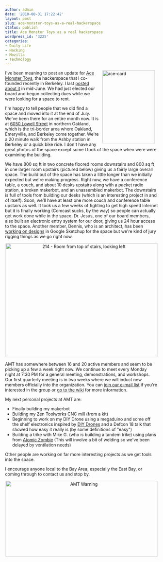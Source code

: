 ```yaml
---
author: admin
date: '2010-08-31 17:22:42'
layout: post
slug: ace-monster-toys-as-a-real-hackerspace
status: publish
title: Ace Monster Toys as a real hackerspace
wordpress_id: '3225'
categories:
- Daily Life
- Hacking
- Mozilla
- Technology
---
```

<a href="http://www.flickr.com/photos/albill/4946348909/" title="ace-card by albill, on Flickr"><img src="https://farm5.static.flickr.com/4112/4946348909_d0001c5c6e_m.jpg" align="right" hspace="10" width="173" height="240" alt="ace-card" /></a> I've been meaning to post an update for <a href="http://www.acemonstertoys.org/display/AMT/Home">Ace Monster Toys</a>, the hackerspace that I co-founded recently in Berkeley. I last <a href="/2010/06/17/ace-monster-toys-all-on-board/">posted about it</a> in mid-June. We had just elected our board and begun collecting dues while we were looking for a space to rent.

I'm happy to tell people that we did find a space and moved into it at the end of July. We've been there for an entire month now. It is at <a href="http://www.acemonstertoys.org/display/AMT/6050+Lowell+Street">6050 Lowell Street</a> in northern Oakland, which is the tri-border area where Oakland, Emeryville, and Berkeley come together. We're a 20 minute walk from the Ashby station in Berkeley or a quick bike ride. I don't have any great photos of the space except some I took of the space when were were examining the building.

We have 800 sq ft in two concrete floored rooms downstairs and 800 sq ft in one larger room upstairs (pictured below) giving us a fairly large overall space. The build out of the space has taken a little longer than we initially expected but we're making progress. Right now, we have a conference table, a couch, and about 10 desks upstairs along with a packet radio station, a broken makerbot, and an unassembled makerbot. The downstairs is full of tools from building our desks (which is an interesting project in and of itself). Soon, we'll have at least one more couch and conference table upstairs as well. It took us a few weeks of fighting to get high speed Internet but it is finally working (Comcast sucks, by the way) so people can actually get work done while in the space. Dr. Jesus, one of our board members, also built an electronic entry system for our door, giving us 24 hour access to the space. Another member, Dennis, who is an architect, has been <a href="http://www.acemonstertoys.org/display/AMT/Build+Out+Design+1">working on designs</a> in Google Sketchup for the space but we're kind of jury rigging things as we go right now.

<div align="center"><a href="http://www.flickr.com/photos/albill/4703898551/" title="214 - Room from top of stairs, looking left by albill, on Flickr"><img src="https://farm5.static.flickr.com/4066/4703898551_42c25955ff.jpg" width="500" height="375" alt="214 - Room from top of stairs, looking left" /></a></div>

AMT has somewhere between 16 and 20 active members and seem to be picking up a few a week right now. We continue to meet every Monday night at 7:30 PM for a general meeting, demonstrations, and workshops. Our first quarterly meeting is in two weeks where we will induct new members officially into the organization. You can <a href="http://lists.acemonstertoys.org/cgi-bin/mailman/listinfo/discuss">join our e-mail list</a> if you're interested in the group or <a href="http://www.acemonstertoys.org/display/AMT">go to the wiki</a> for more information.

My next personal projects at AMT are:
<ul><li>Finally building my makerbot</li>
<li>Building my Zen Toolworks CNC mill (from a kit)</li>
<li>Beginning to work on my DIY Drone using a megaduino and some off the shelf electronics inspired by <a href="http://diydrones.com/">DIY Drones</a> and a Defcon 18 talk that showed how easy it really is (by some definitions of "easy")</li>
<li>Building a trike with Mike G. (who is building a tandem trike) using plans from <a href="http://atomiczombie.com/">Atomic Zombie</a> (This will involve a bit of welding so we've been delayed by ventilation needs)</li></ul>

Other people are working on far more interesting projects as we get tools into the space.

I encourage anyone local to the Bay Area, especially the East Bay, or coming through to contact us and stop by. 

<div align="center"><a href="http://www.flickr.com/photos/albill/4946847320/" title="AMT Warning by albill, on Flickr"><img src="https://farm5.static.flickr.com/4136/4946847320_8b4025d6ba.jpg" width="500" height="250" alt="AMT Warning" /></a></div>
